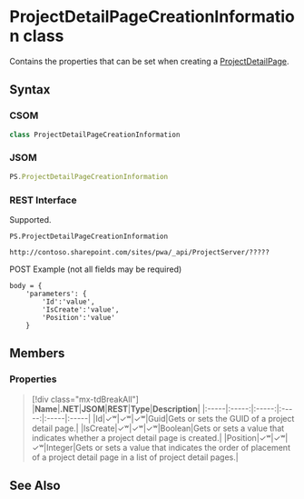 [comment]: # (Name:ProjectDetailPageCreationInformation)
[comment]: # (Name:Microsoft.ProjectServer.ProjectDetailPageCreationInformation)
[comment]: # (Type:class)
[comment]: # (Status:Verified)

# <a name="name"></a>ProjectDetailPageCreationInformation class

<a name="description"></a>Contains the properties that can be set when creating a [ProjectDetailPage](ProjectDetailPage.md).

## <a name="syntax"></a>Syntax

### CSOM

```cs
class ProjectDetailPageCreationInformation 
```
### JSOM

```javascript
PS.ProjectDetailPageCreationInformation
```
### REST Interface

Supported.

```
PS.ProjectDetailPageCreationInformation

http://contoso.sharepoint.com/sites/pwa/_api/ProjectServer/?????
```
POST Example (not all fields may be required)
```
body = {
	'parameters': {
		'Id':'value', 
		'IsCreate':'value', 
		'Position':'value'		
	}
```

## <a name="members"></a>Members

### <a name="properties"></a>Properties
> [!div class="mx-tdBreakAll"]
|**Name**|**.NET**|**JSOM**|**REST**|**Type**|**Description**|
|:-----|:-----:|:-----:|:-----:|:-----|:-----|
|<a name="Id"></a>Id|&#x2713;&#x02B7;|&#x2713;&#x02B7;|&#x2713;&#x02B7;|Guid|Gets or sets the GUID of a project detail page.|
|<a name="IsCreate"></a>IsCreate|&#x2713;&#x02B7;|&#x2713;&#x02B7;|&#x2713;&#x02B7;|Boolean|Gets or sets a value that indicates whether a project detail page is created.|
|<a name="Position"></a>Position|&#x2713;&#x02B7;|&#x2713;&#x02B7;|&#x2713;&#x02B7;|Integer|Gets or sets a value that indicates the order of placement of a project detail page in a list of project detail pages.|

## <a name="seeAlso"></a>See Also

